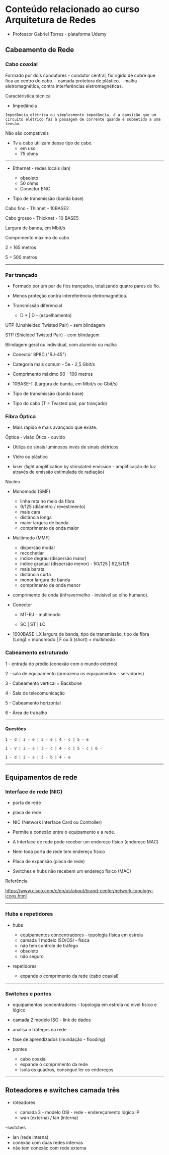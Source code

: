 # Conteúdo relacionado ao curso Arquitetura de Redes

- Professor Gabriel Torres - plataforma Udemy

## Cabeamento de Rede

### Cabo coaxial

Formado por dois condutores
    - condutor central, fio rígido de cobre que fica ao centro do cabo.
    - camada protetora de plástico.
    - malha eletromagnética, contra interferências eletromagnéticas.

Caractéristica técnica

- Impedância

`Impedância elétrica ou simplesmente impedância, é a oposição que um circuito elétrico faz à passagem de corrente quando é submetido a uma tensão.`

Não são compatíveis

- Tv a cabo utilizam desse tipo de cabo.
   - em uso
   - 75 ohms

---

- Ethernet - redes locais (lan)
   - obsoleto
   - 50 ohms
   - Conector BNC

- Tipo de transmissão (banda base)

Cabo fino - Thinnet - 10BASE2

Cabo grosso - Thicknet - 10 BASE5

Largura de banda, em Mbit/s

Comprimento máximo do cabo 

2 = 165 metros

5 = 500 metros

---

### Par trançado

- Formado por um par de fios trançados, totalizando quatro pares de fio.

- Menos proteção contra intereferência eletromagnética.

- Transmissão diferencial

   - D + | D - (espelhamento)

UTP (Unshielded Twisted Pair) - sem blindagem

STP (Shielded Twisted Pair) - com blindagem

Blindagem geral ou individual, com alumínio ou malha

- Conector 8P8C ("RJ-45")

- Categoria mais comum - 5e - 2,5 Gbit/s

- Comprimento máximo 90 - 100 metros 

- 10BASE-T (Largura de banda, em Mbit/s ou Gbit/s)

- Tipo de transmissão (banda base)

- Tipo do cabo (T = Twisted pair, par trançado)

### Fibra Óptica

- Mais rápido e mais avançado que existe.

Óptica - visão
Ótica - ouvido

- Utiliza de sinais luminosos invés de sinais elétricos

- Vidro ou plástico

- laser (light amplification by stimulated emission - amplificação de luz através de emissão estimulada de radiação)

Núcleo

- Monomodo (SMF) 
   - linha reta no meio da fibra 
   - 9/125 (diâmetro / revestimento)
   - mais cara 
   - distância longa
   - maior largura de banda
   - comprimento de onda maior

- Multimodo (MMF) 
   - dispersão modal 
   - recochetiar 
   - índice degrau (dispersão maior) 
   - índice gradual (dispersão menor) - 50/125 | 62,5/125 
   - mais barata 
   - distância curta
   - menor largura de banda
   - comprimento de onda menor

- comprimento de onda (infravermelho - invisível ao olho humano).

- Conector 

   - MT-RJ - multimodo

   - SC | ST | LC

- 1000BASE-LX largura de banda, tipo de transmissão, tipo de fibra (Long) = monomodo | F ou S (short) = multimodo

### Cabeamento estruturado 

1 - entrada do prédio (conexão com o mundo externo)

2 - sala de equipamento (armazena os equipamentos - servidores)

3 - Cabeamento vertical = Backbone

4 - Sala de telecomunicação

5 - Cabeamento horizontal

6 - Área de trabalho

---

#### Questões

`1 - d | 2 - e | 3 - e | 4 - c | 5 - e`

`1 - V | 2 - a | 3 - c | 4 - c | 5 - c | 6 -`

`1 - d | 2 - a | 3 - b | 4 - e` 

---

## Equipamentos de rede

### Interface de rede (NIC) 

- porta de rede
- placa de rede
- NIC (Network Interface Card ou Controller)

- Permite a conexão entre o equipamento e a rede.

- A Interface de rede pode receber um endereço físico (endereço MAC)
- Nem toda porta de rede tem endereço físico

- Placa de expansão (placa de rede) 

- Switches e hubs não recebem um endereço físico (MAC)

Referência

https://www.cisco.com/c/en/us/about/brand-center/network-topology-icons.html

---

### Hubs e repetidores

- hubs
   - equipamentos concentradores - topologia física em estrela
   - camada 1 modelo ISO/OSI - física
   - não tem controle de tráfego
   - obsoleto
   - não seguro

- repetidores
   - expande o comprimento da rede (cabo coaxial)

---

### Switches e pontes

- equipamentos concentradores - topologia em estrela no nível físico e lógico
- camada 2 modelo ISO - link de dados
- analisa o tráfegos na rede
- fase de aprendizados (inundação - flooding)

- pontes
   - cabo coaxial
   - expande o comprimento da rede
   - isola os quadros, consegue ler os endereços 

---

## Roteadores e switches camada três

- roteadores

   - camada 3 - modelo OSI - rede - endereçamento lógico IP
   - wan (externa) / lan (interna)

-switches

   - lan (rede interna)
   - conexão com duas redes internas
   - não tem conexão com rede externa